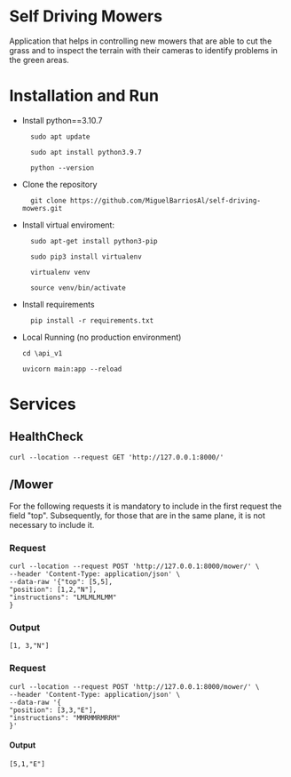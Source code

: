 # Self Driving Mowers

Application that helps in controlling new mowers that are able to cut the grass and to inspect the terrain with their cameras to identify problems in the green areas.


# Installation and Run
- Install python==3.10.7

        sudo apt update

        sudo apt install python3.9.7

        python --version

- Clone the repository

        git clone https://github.com/MiguelBarriosAl/self-driving-mowers.git

- Install virtual enviroment: 

        sudo apt-get install python3-pip

        sudo pip3 install virtualenv

        virtualenv venv

        source venv/bin/activate

- Install requirements

        pip install -r requirements.txt

- Local Running (no production environment)

    `cd \api_v1`

    `uvicorn main:app --reload`

# Services


## HealthCheck

`curl --location --request GET 'http://127.0.0.1:8000/'`

## /Mower
For the following requests it is mandatory to include in the first request the field "top".
Subsequently, for those that are in the same plane, it is not necessary to include it.

### Request

    curl --location --request POST 'http://127.0.0.1:8000/mower/' \
    --header 'Content-Type: application/json' \
    --data-raw '{"top": [5,5],
    "position": [1,2,"N"],
    "instructions": "LMLMLMLMM"
    }

### Output
`[1, 3,"N"]`

### Request

    curl --location --request POST 'http://127.0.0.1:8000/mower/' \
    --header 'Content-Type: application/json' \
    --data-raw '{
    "position": [3,3,"E"],
    "instructions": "MMRMMRMRRM"
    }'

#### Output
`[5,1,"E"]`